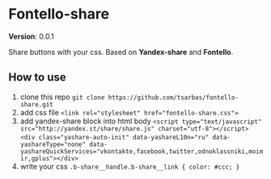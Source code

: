 # Fontello-share

__Version__: 0.0.1

 Share buttons with your css. Based on __Yandex-share__ and __Fontello__.

## How to use

1. clone this repo `git clone https://github.com/tsarbas/fontello-share.git`
2. add css file `<link rel="stylesheet" href="fontello-share.css">`
3. add yandex-share block into html body
`<script type="text/javascript" src="http://yandex.st/share/share.js"
charset="utf-8"></script>`
`<div class="yashare-auto-init" data-yashareL10n="ru" data-yashareType="none" data-yashareQuickServices="vkontakte,facebook,twitter,odnoklassniki,moimir,gplus"></div>`
4. write your css
`
.b-share__handle.b-share__link {
    color: #ccc;
}
`